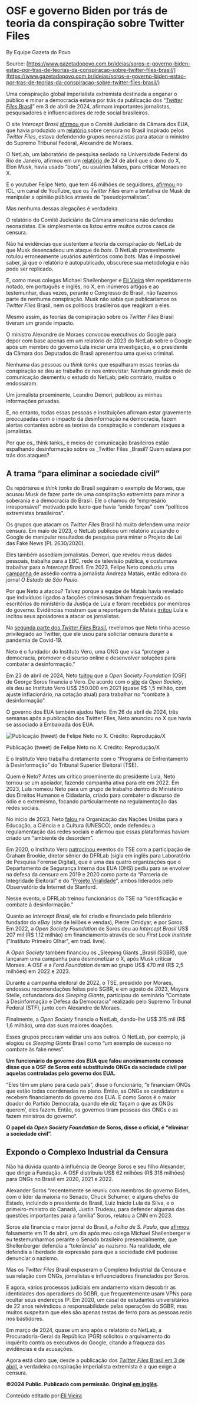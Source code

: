 # OSF e governo Biden por trás de teoria da conspiração sobre Twitter Files

By Equipe Gazeta do Povo

Source: [https://www.gazetadopovo.com.br/ideias/soros-e-governo-biden-estao-por-tras-de-teorias-da-conspiracao-sobre-twitter-files-brasil/](https://www.gazetadopovo.com.br/ideias/soros-e-governo-biden-estao-por-tras-de-teorias-da-conspiracao-sobre-twitter-files-brasil/)

Uma conspiração global imperialista extremista destinada a enganar o público e minar a democracia estava por trás da publicação dos “[_Twitter Files_ Brasil](https://www.gazetadopovo.com.br/tudo-sobre/twitter-files/?ref=link-interno-materia)” em 3 de abril de 2024, afirmam importantes jornalistas, pesquisadores e influenciadores de rede social brasileiros.

O site _Intercept Brasil_ [afirmou ](https://www.intercept.com.br/2024/04/18/comite-dos-eua-defende-ate-grupo-neonazista-para-atacar-alexandre-de-moraes-e-o-brasil/)que o Comitê Judiciário da Câmara dos EUA, que havia produzido um [relatório ](https://judiciary.house.gov/media/press-releases/brazilian-government-forced-censorship-x-new-report-reveals)sobre censura no Brasil inspirado pelos _Twitter Files_, estava defendendo grupos neonazistas para atacar o ministro do Supremo Tribunal Federal, Alexandre de Moraes.

O NetLab, um laboratório de pesquisa sediado na Universidade Federal do Rio de Janeiro, afirmou em um [relatório ](https://netlab.eco.ufrj.br/post/a-atividade-de-perfis-inaut%C3%AAnticos-no-debate-sobre-elon-musk-e-alexandre-de-moraes-no-x-antigo-tw)de 24 de abril que o dono do X, Elon Musk, havia usado “bots”, ou usuários falsos, para criticar Moraes no X.

E o youtuber Felipe Neto, que tem 46 milhões de seguidores, [afirmou ](https://twitter.com/ICLNoticias/status/1778776378982137857)no ICL, um canal de YouTube, que os _Twitter Files_ eram a tentativa de Musk de manipular a opinião pública através de “pseudojornalistas”.

Mas nenhuma dessas alegações é verdadeira.

O relatório do Comitê Judiciário da Câmara americana não defendeu neonazistas. Ele simplesmente os listou entre muitos outros casos de censura.

Não há evidências que sustentem a teoria da conspiração do NetLab de que Musk desencadeou um ataque de _bots_. O NetLab provavelmente rotulou erroneamente usuários autênticos como bots. Mas é impossível saber, já que o relatório é autopublicado, obscurece sua metodologia e não pode ser replicado.

E, como meus colegas Michael Shellenberger e [Eli Vieira](https://www.gazetadopovo.com.br/autor/eli-vieira/?ref=link-interno-materia) têm repetidamente notado, em português e inglês, no X, em inúmeros artigos e ao testemunhar, duas vezes, perante o Congresso do Brasil, não fazemos parte de nenhuma conspiração. Musk não sabia que publicaríamos os _Twitter Files_ Brasil, nem os políticos brasileiros que reagiram a eles.

Mesmo assim, as teorias da conspiração sobre os _Twitter Files_ Brasil tiveram um grande impacto.

O ministro Alexandre de Moraes convocou executivos do Google para depor com base apenas em um relatório de 2023 do NetLab sobre o Google após um membro do governo Lula iniciar uma investigação, e o presidente da Câmara dos Deputados do Brasil apresentou uma queixa criminal.

Nenhuma das pessoas ou _think tanks_ que espalharam essas teorias da conspiração se deu ao trabalho de nos entrevistar. Nenhum grande meio de comunicação desmentiu o estudo do NetLab; pelo contrário, muitos o endossaram.

Um jornalista proeminente, Leandro Demori, publicou as minhas informações privadas.

E, no entanto, todas essas pessoas e instituições afirmam estar gravemente preocupadas com o impacto da desinformação na democracia, fazem alertas contantes sobre as teorias da conspiração e condenam ataques a jornalistas.

Por que os_ think tanks_ e meios de comunicação brasileiros estão espalhando desinformação sobre os _Twitter Files _Brasil? Quem estava por trás dos ataques?

## A trama “para eliminar a sociedade civil”

Os repórteres e _think tanks_ do Brasil seguiram o exemplo de Moraes, que acusou Musk de fazer parte de uma conspiração extremista para minar a soberania e a democracia do Brasil. Ele o chamou de “empresário irresponsável” motivado pelo lucro que havia “unido forças” com “políticos extremistas brasileiros”.

Os grupos que atacam os _Twitter Files_ Brasil há muito defendem uma maior censura. Em maio de 2023, o NetLab publicou um relatório acusando o Google de manipular resultados de pesquisa para minar o Projeto de Lei das Fake News (PL 2630/2020).

Eles também assediam jornalistas. Demori, que revelou meus dados pessoais, trabalha para a EBC, rede de televisão pública, e costumava trabalhar para o _Intercept Brasil_. Em 2023, Felipe Neto conduziu uma [campanha ](https://ainvestigacao.com/noticias/a-investigacao/jornalista-leandro-demori-tem-incitado-as-redes-em-defesa-do-governo-lula/)de assédio contra a jornalista Andreza Matais, então editora do jornal _O Estado de São Paulo_.

Por que Neto a atacou? Talvez porque a equipe de Matais havia revelado que indivíduos ligados a facções criminosas tinham frequentado os escritórios do ministério da Justiça de Lula e foram recebidos por membros do governo. Evidências mostram que a reportagem de Matais [irritou](https://cbn.globoradio.globo.com/media/audio/425283/dama-do-trafico-lula-defende-dino-e-diz-que-nao-ha.htm) Lula e incitou seus apoiadores a atacar os jornalistas.

Na [segunda parte dos ](https://www.gazetadopovo.com.br/ideias/twitter-files-brasil-executivo-tentou-promover-encontro-entre-felipe-neto-e-chefe-de-seguranca/?ref=link-interno-materia?ref=link-interno-materia?ref=link-interno-materia)_[Twitter Files](https://www.gazetadopovo.com.br/ideias/twitter-files-brasil-executivo-tentou-promover-encontro-entre-felipe-neto-e-chefe-de-seguranca/)_[ Brasil](https://www.gazetadopovo.com.br/ideias/twitter-files-brasil-executivo-tentou-promover-encontro-entre-felipe-neto-e-chefe-de-seguranca/), revelamos que Neto tinha acesso privilegiado ao Twitter, que ele usou para solicitar censura durante a pandemia de Covid-19.

Neto é o fundador do Instituto Vero, uma ONG que visa “proteger a democracia, promover o discurso online e desenvolver soluções para combater a desinformação.”

Em 23 de abril de 2024, Neto [tuitou ](https://twitter.com/felipeneto/status/1782832114137755886)que a _Open Society Foundation_ (OSF) de George Soros financia o Vero. De acordo com o [site](https://www.opensocietyfoundations.org/grants/past?filter_keyword=Instituto+Vero\&grant_id=OR2021-81850) da _Open Society_, ela deu ao Instituto Vero US$ 250.000 em 2021 (quase R$ 1,5 milhão, com ajuste inflacionário, na cotação atual) para trabalhar no “combate à desinformação”.

O governo dos EUA também ajudou Neto. Em 26 de abril de 2024, três semanas após a publicação dos Twitter Files, Neto anunciou no X que havia se associado à Embaixada dos EUA.

![Publicação (tweet) de Felipe Neto no X. Crédito: Reprodução/X](https://www.gazetadopovo.com.br/assets2/images/svg/gazeta-fallback.svg "Publicação (tweet) de Felipe Neto no X. Crédito: Reprodução/X")

Publicação (tweet) de Felipe Neto no X. Crédito: Reprodução/X

E o Instituto Vero trabalha diretamente com o “Programa de Enfrentamento à Desinformação” do Tribunal Superior Eleitoral (TSE).

Quem é Neto? Antes um crítico proeminente do presidente Lula, Neto tornou-se um apoiador, fazendo campanha ativa para ele em 2022. Em 2023, Lula nomeou Neto para um grupo de trabalho dentro do Ministério dos Direitos Humanos e Cidadania, criado para combater o discurso de ódio e o extremismo, focando particularmente na regulamentação das redes sociais.

No início de 2023, Neto [falou ](https://revistaoeste.com/politica/na-unesco-felipe-neto-defende-regulamentacao-das-redes-sociais/)na Organização das Nações Unidas para a Educação, a Ciência e a Cultura (UNESCO), onde defendeu a regulamentação das redes sociais e afirmou que essas plataformas haviam criado um “ambiente de desordem”.

Em 2020, o Instituto Vero [patrocinou ](https://portal.stf.jus.br/noticias/verNoticiaDetalhe.asp?idConteudo=490744\&ori=1)eventos do TSE com a participação de Graham Brookie, diretor sênior do DFRLab (sigla em inglês para Laboratório de Pesquisa Forense Digital), que é uma das quatro organizações que o Departamento de Segurança Interna dos EUA (DHS) pediu para se envolver na defesa da censura em 2019 e 2020 como parte da “Parceria de Integridade Eleitoral” e do “[Projeto Viralidade](https://www.gazetadopovo.com.br/mundo/projeto-de-stanford-agencias-do-governo-americano-e-ongs-atuavam-como-minority-report-da-internet-revelam-twitter-files/?ref=link-interno-materia)”, ambos liderados pelo Observatório da Internet de Stanford.

Nesse evento, o DFRLab treinou funcionários do TSE na “identificação e combate à desinformação.”

Quanto ao _Intercept Brasil_, ele foi criado e financiado pelo bilionário fundador do _eBay_ (site de leilões e vendas), Pierre Omidyar, e por Soros. Em 2022, a _Open Society Foundation_ de Soros deu ao _Intercept Brasil_ US$ 207 mil (R$ 1,12 milhão) em financiamento através de seu _First Look Institute_ ("Instituto Primeiro Olhar", em trad. livre).

A _Open Society_ também financiou os _Sleeping Giants _Brasil (SGBR), que lançaram uma campanha para desmonetizar o X, após Musk criticar Moraes. A OSF e a _Ford Foundation_ deram ao grupo US$ 470 mil (R$ 2,5 milhões) em 2022 e 2023.

Durante a campanha eleitoral de 2022, o TSE, presidido por Moraes, endossou recomendações feitas pelo SGBR, e em agosto de 2023, Mayara Stelle, cofundadora dos _Sleeping Giants_, participou do seminário “Combate à Desinformação e Defesa da Democracia” realizado pelo Supremo Tribunal Federal (STF), junto com Alexandre de Moraes.

Finalmente, a _Open Society_ financia o NetLab, dando-lhe US$ 315 mil (R$ 1,6 milhão), uma das suas maiores doações.

Esses grupos procuram validar uns aos outros. O NetLab, por exemplo, já elogiou os _Sleeping Giants_ Brasil como “um exemplo de sucesso no combate às fake news”.

__Um funcionário do governo dos EUA que falou anonimamente conosco disse que a OSF de Soros está substituindo ONGs da sociedade civil por aquelas controladas pelo governo dos EUA.__

“Eles têm um plano para cada país”, disse o funcionário, “e financiam ONGs que estão todas coordenadas no plano. Então, as ONGs se candidatam e recebem financiamento do governo dos EUA. E como Soros é o maior doador do Partido Democrata, quando ele diz ‘façam o que as ONGs querem’, eles fazem. Então, os governos tiram pessoas das ONGs e as fazem ministros do governo”.

__O papel da _____Open Society Foundation_____ de Soros, disse o oficial, é “eliminar a sociedade civil”.__

## Expondo o Complexo Industrial da Censura

Não há dúvida quanto à influência de George Soros e seu filho Alexander, que dirige a Fundação. A OSF distribuiu US$ 62 milhões (R$ 318 milhões) para ONGs no Brasil em 2020, 2021 e 2022.

Alexander Soros “recentemente se reuniu com membros do governo Biden, com o líder da maioria no Senado, Chuck Schumer, e alguns chefes de Estado, incluindo o presidente do Brasil, Luiz Inácio Lula da Silva, e o primeiro-ministro do Canadá, Justin Trudeau, para defender algumas das questões importantes para a família” Soros, relatou a CNN em 2023.

Soros até financia o maior jornal do Brasil, a _Folha de S. Paulo_, que [afirmou ](https://www1.folha.uol.com.br/blogs/brasilia-hoje/2024/04/senadores-usam-audiencia-com-militante-do-twitter-files-brazil-para-criticar-stf-e-imprensa.shtml)falsamente em 11 de abril, um dia após meu colega Michael Shellenberger e eu testemunharmos perante o Senado brasileiro presencialmente, que Shellenberger defendia a “tolerância” ao nazismo. Na realidade, ele defendia a liberdade de expressão para que a sociedade civil pudesse denunciar o nazismo.

Mas os _Twitter Files_ Brasil expuseram o Complexo Industrial da Censura e sua relação com ONGs, jornalistas e influenciadores financiados por Soros.

E agora, vários processos judiciais em andamento visam descobrir as identidades dos operadores do SGBR, que frequentemente usam VPNs para ocultar seus endereços IP. Em 2020, um casal de estudantes universitários de 22 anos reivindicou a responsabilidade pelas operações do SGBR, mas muitos suspeitam que eles são apenas testas de ferro para as pessoas reais nos bastidores.

Em março de 2024, quase um ano após o relatório do NetLab, a Procuradoria-Geral da República (PGR) solicitou o arquivamento do inquérito contra os executivos do Google, citando a fraqueza das evidências e da acusações.

Agora está claro que, desde a publicação dos _[Twitter Files](https://www.gazetadopovo.com.br/ideias/documentos-mostram-que-tse-tentou-violar-marco-civil-contra-a-direta/?ref=link-interno-materia?ref=link-interno-materia)_[ Brasil em 3 de abril](https://www.gazetadopovo.com.br/ideias/documentos-mostram-que-tse-tentou-violar-marco-civil-contra-a-direta/), a verdadeira conspiração imperialista extremista é a que exige a censura.

__©2024 Public. Publicado com permissão. Original [em inglês](https://public.substack.com/p/soros-and-us-government-behind-conspiracy).__

Conteúdo editado por:[Eli Vieira](https://www.gazetadopovo.com.br/autor/eli-vieira/)
